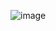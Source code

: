 ![image](https://github.com/faizan8349/100-days-RTL/assets/131616660/3694dd47-67e1-404c-bbd8-0b02faaa27bb)
